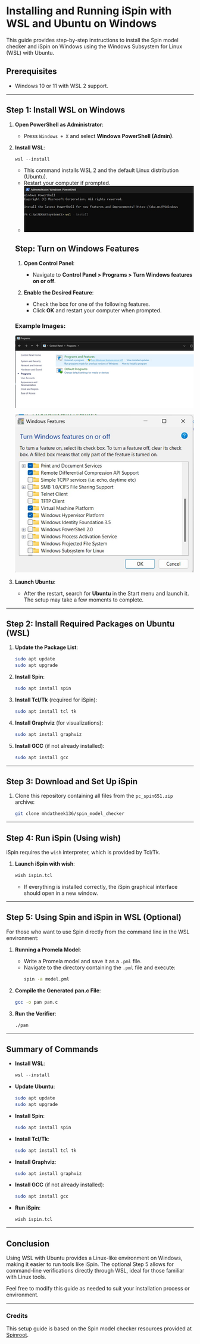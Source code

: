 
# Installing and Running iSpin with WSL and Ubuntu on Windows

This guide provides step-by-step instructions to install the Spin model checker and iSpin on Windows using the Windows Subsystem for Linux (WSL) with Ubuntu.

## Prerequisites

- Windows 10 or 11 with WSL 2 support.

---

## Step 1: Install WSL on Windows

1. **Open PowerShell as Administrator**:
   - Press `Windows + X` and select **Windows PowerShell (Admin)**.

2. **Install WSL**:
   ```powershell
   wsl --install
   ```
   - This command installs WSL 2 and the default Linux distribution (Ubuntu).
   - Restart your computer if prompted.
   - ![Step Install WSL: Command](./images/step01.jpg)
     
   ## Step: Turn on Windows Features
   
   1. **Open Control Panel**:
      - Navigate to **Control Panel > Programs > Turn Windows features on or off**.
   
   2. **Enable the Desired Feature**:
      - Check the box for one of the following features.
      - Click **OK** and restart your computer when prompted.
   
   ### Example Images:
   
   ![Step 1: Opening Windows Features](./images/step02.jpg)
   
   ![Step 2: Enabling the Feature](./images/step03.jpg)


3. **Launch Ubuntu**:
   - After the restart, search for **Ubuntu** in the Start menu and launch it. The setup may take a few moments to complete.

---

## Step 2: Install Required Packages on Ubuntu (WSL)

1. **Update the Package List**:
   ```bash
   sudo apt update
   sudo apt upgrade
   ```

2. **Install Spin**:
   ```bash
   sudo apt install spin
   ```

3. **Install Tcl/Tk** (required for iSpin):
   ```bash
   sudo apt install tcl tk
   ```

4. **Install Graphviz** (for visualizations):
   ```bash
   sudo apt install graphviz
   ```

5. **Install GCC** (if not already installed):
   ```bash
   sudo apt install gcc
   ```

---

## Step 3: Download and Set Up iSpin

1. Clone this repository containing all files from the `pc_spin651.zip` archive:
   ```bash
   git clone mhdatheek136/spin_model_checker
   ```

---

## Step 4: Run iSpin (Using wish)

iSpin requires the `wish` interpreter, which is provided by Tcl/Tk.

1. **Launch iSpin with wish**:
   ```bash
   wish ispin.tcl
   ```
   - If everything is installed correctly, the iSpin graphical interface should open in a new window.

---

## Step 5: Using Spin and iSpin in WSL (Optional)

For those who want to use Spin directly from the command line in the WSL environment:

1. **Running a Promela Model**:
   - Write a Promela model and save it as a `.pml` file.
   - Navigate to the directory containing the `.pml` file and execute:
     ```bash
     spin -a model.pml
     ```

2. **Compile the Generated pan.c File**:
   ```bash
   gcc -o pan pan.c
   ```

3. **Run the Verifier**:
   ```bash
   ./pan
   ```

---

## Summary of Commands

- **Install WSL**:  
  ```powershell
  wsl --install
  ```

- **Update Ubuntu**:  
  ```bash
  sudo apt update
  sudo apt upgrade
  ```

- **Install Spin**:  
  ```bash
  sudo apt install spin
  ```

- **Install Tcl/Tk**:  
  ```bash
  sudo apt install tcl tk
  ```

- **Install Graphviz**:  
  ```bash
  sudo apt install graphviz
  ```
  
- **Install GCC** (if not already installed):
   ```bash
   sudo apt install gcc
   ```
   
- **Run iSpin**:  
  ```bash
  wish ispin.tcl
  ```

---

## Conclusion

Using WSL with Ubuntu provides a Linux-like environment on Windows, making it easier to run tools like iSpin. The optional Step 5 allows for command-line verifications directly through WSL, ideal for those familiar with Linux tools.

Feel free to modify this guide as needed to suit your installation process or environment.

---

### Credits

This setup guide is based on the Spin model checker resources provided at [Spinroot](https://spinroot.com/spin/Src/index.html).

